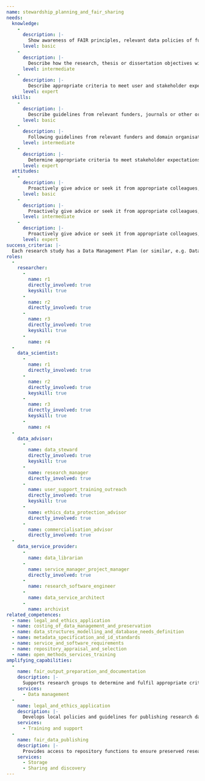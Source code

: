 ```yaml
---
name: stewardship_planning_and_fair_sharing
needs: 
  knowledge: 
    - 
      description: |-
        Show awareness of FAIR principles, relevant data policies of funders or journals, and legal and ethical requirements. Understand why funders have these expectations, why scientific organisations and research institutions support them, and what should be covered in the Data Management Plan (DMP).
      level: basic
    - 
      description: |-
        Describe how the research, thesis or dissertation objectives will draw on sources of evidence or materials, the methods that will be applied, and how outputs.
      level: intermediate
    -
      description: |-
        Describe appropriate criteria to meet user and stakeholder expectations regarding implementation of FAIR principles, demonstrating in-depth understanding of data-driven research methods in your domain and the data sources, formats, and disciplinary norms applicable in your research field.
      level: expert
  skills:
    - 
      description: |-
        Describe guidelines from relevant funders, journals or other organisations representing your domain, and identify what data, software or other objects will be reused or created, and how in general terms the FAIR principles will be applied to them.
      level: basic
    - 
      description: |-
        Following guidelines from relevant funders and domain organisations, describe how relevant standards and services will be used to make data or code findable, accessible, interoperable and reusable, and who is responsible for this.
      level: intermediate
    - 
      description: |-
        Determine appropriate criteria to meet stakeholder expectations regarding implementation of FAIR principles. Initiate process for managing data, code, or other outputs across the research team. Develop templates and contribute to local guidance, aligning this with data policies and processes of the organisation and funders. Give support and supervision to team members, and contribute to support services through your peer network.
      level: expert
  attitudes:
    - 
      description: |-
        Proactively give advice or seek it from appropriate colleagues, data advisors and data service providers.
      level: basic
    - 
      description: |-
        Proactively give advice or seek it from appropriate colleagues, data advisors and data service providers.
      level: intermediate
    - 
      description: |-
        Proactively give advice or seek it from appropriate colleagues, data advisors and data service providers.
      level: expert
success_criteria: |-
  Each research study has a Data Management Plan (or similar, e.g. Data Stewardship Plan, Software Management Plan, or Outputs Management Plan) is produced and reviewed by the Principle Investigator, supervisor, or funder. It is referred to throughout the study it relates to, and updated if necessary. Updates include any significant changes in methods, standards, or services that have been or will be used to make outputs FAIR, or in responsibilities for these.
roles: 
  - 
    researcher: 
      - 
        name: r1
        directly_involved: true
        keyskill: true
      - 
        name: r2
        directly_involved: true
      - 
        name: r3
        directly_involved: true
        keyskill: true
      - 
        name: r4
  - 
    data_scientist: 
      - 
        name: r1
        directly_involved: true
      - 
        name: r2
        directly_involved: true
        keyskill: true
      - 
        name: r3
        directly_involved: true
        keyskill: true
      - 
        name: r4
  - 
    data_advisor: 
      - 
        name: data_steward
        directly_involved: true
        keyskill: true
      - 
        name: research_manager
        directly_involved: true
      - 
        name: user_support_training_outreach
        directly_involved: true
        keyskill: true
      - 
        name: ethics_data_protection_advisor
        directly_involved: true
      - 
        name: commercialisation_advisor
        directly_involved: true
  - 
    data_service_provider: 
      - 
        name: data_librarian
      - 
        name: service_manager_project_manager
        directly_involved: true
      - 
        name: research_software_engineer
      - 
        name: data_service_architect
      - 
        name: archivist
related_competences: 
  - name: legal_and_ethics_application
  - name: costing_of_data_management_and_preservation
  - name: data_structures_modelling_and_database_needs_definition
  - name: metadata_specification_and_id_standards
  - name: service_and_software_requirements
  - name: repository_appraisal_and_selection
  - name: open_methods_services_training
amplifying_capabilities: 
  - 
    name: fair_output_preparation_and_documentation
    description: |-
      Supports research groups to determine and fulfil appropriate criteria to reuse, manage, and share FAIR research outputs, and fulfil these expectations according to domain norms and standards.
    services: 
      - Data management
  - 
    name: legal_and_ethics_application
    description: |-
      Develops local policies and guidelines for publishing research data and related objects, and for selecting repositories that comply with relevant regulatory and policy frameworks.
    services: 
      - Training and support
  - 
    name: fair_data_publishing
    description: |-
      Provides access to repository functions to ensure preserved research objects remain FAIR for as long as required, enabling these functions to interoperate with other systems or processes that provide or extract information to maintain or enhance FAIRness of the research objects held.
    services: 
      - Storage
      - Sharing and discovery
---
```

